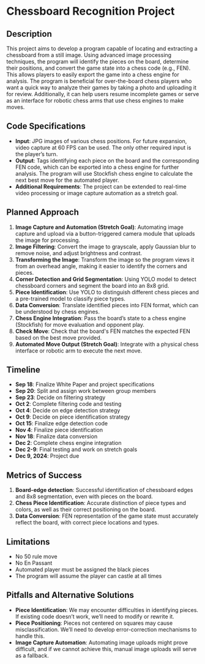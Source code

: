 # Chessboard Recognition Project

## Description

This project aims to develop a program capable of locating and extracting a chessboard from a still image. Using advanced image processing techniques, the program will identify the pieces on the board, determine their positions, and convert the game state into a chess code (e.g., FEN). This allows players to easily export the game into a chess engine for analysis. The program is beneficial for over-the-board chess players who want a quick way to analyze their games by taking a photo and uploading it for review. Additionally, it can help users resume incomplete games or serve as an interface for robotic chess arms that use chess engines to make moves.

## Code Specifications

- **Input**: JPG images of various chess positions. For future expansion, video capture at 60 FPS can be used. The only other required input is the player’s turn.
- **Output**: Tags identifying each piece on the board and the corresponding FEN code, which can be exported into a chess engine for further analysis. The program will use Stockfish chess engine to calculate the next best move for the automated player.
- **Additional Requirements**: The project can be extended to real-time video processing or image capture automation as a stretch goal.

## Planned Approach

1. **Image Capture and Automation (Stretch Goal)**: Automating image capture and upload via a button-triggered camera module that uploads the image for processing.
2. **Image Filtering**: Convert the image to grayscale, apply Gaussian blur to remove noise, and adjust brightness and contrast.
3. **Transforming the Image**: Transform the image so the program views it from an overhead angle, making it easier to identify the corners and pieces.
4. **Corner Detection and Grid Segmentation**: Using YOLO model to detect chessboard corners and segment the board into an 8x8 grid.
5. **Piece Identification**: Use YOLO to distinguish different chess pieces and a pre-trained model to classify piece types.
6. **Data Conversion**: Translate identified pieces into FEN format, which can be understood by chess engines.
7. **Chess Engine Integration**: Pass the board’s state to a chess engine (Stockfish) for move evaluation and opponent play.
8. **Check Move**: Check that the board's FEN matches the expected FEN based on the best move provided.
9. **Automated Move Output (Stretch Goal)**: Integrate with a physical chess interface or robotic arm to execute the next move.

## Timeline

- **Sep 18**: Finalize White Paper and project specifications
- **Sep 20**: Split and assign work between group members
- **Sep 23**: Decide on filtering strategy
- **Oct 2**: Complete filtering code and testing
- **Oct 4**: Decide on edge detection strategy
- **Oct 9**: Decide on piece identification strategy
- **Oct 15**: Finalize edge detection code
- **Nov 4**: Finalize piece identification
- **Nov 18**: Finalize data conversion
- **Dec 2**: Complete chess engine integration
- **Dec 2-9**: Final testing and work on stretch goals
- **Dec 9, 2024**: Project due

## Metrics of Success

1. **Board-edge detection**: Successful identification of chessboard edges and 8x8 segmentation, even with pieces on the board.
2. **Chess Piece Identification**: Accurate distinction of piece types and colors, as well as their correct positioning on the board.
3. **Data Conversion**: FEN representation of the game state must accurately reflect the board, with correct piece locations and types.

## Limitations
- No 50 rule move
- No En Passant
- Automated player must be assigned the black pieces
- The program will assume the player can castle at all times

## Pitfalls and Alternative Solutions

- **Piece Identification**: We may encounter difficulties in identifying pieces. If existing code doesn’t work, we’ll need to modify or rewrite it.
- **Piece Positioning**: Pieces not centered on squares may cause misclassification. We’ll need to develop error-correction mechanisms to handle this.
- **Image Capture Automation**: Automating image uploads might prove difficult, and if we cannot achieve this, manual image uploads will serve as a fallback.
